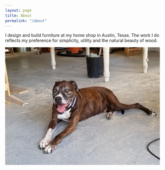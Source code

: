 ```yaml
---
layout: page
title: About
permalink: "/about"
---
```


I design and build furniture at my home shop in Austin, Texas.  The work I do reflects my preference for simplicity, utility and the natural beauty of wood.   

![Shop Dog](/assets/img/dog-close.jpg) 